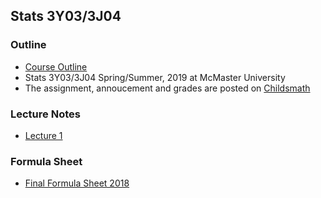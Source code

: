 ## Stats 3Y03/3J04    

### Outline
* [Course Outline](https://muu24.github.io/Stats3Y3J_2019/Course_Outline_3y2019)
* Stats 3Y03/3J04 Spring/Summer, 2019 at McMaster University
* The assignment, annoucement and grades are posted on [Childsmath](https://www.childsmath.ca/childsa/forms/main_login.php)

### Lecture Notes
* [Lecture 1](https://muu24.github.io/Stats3Y3J_2019/Lecture_1.pdf)


### Formula Sheet

* [Final Formula Sheet 2018](https://muu24.github.io/Stats3Y03_Summer_2018/notes/final_formula_sheet.pdf)
